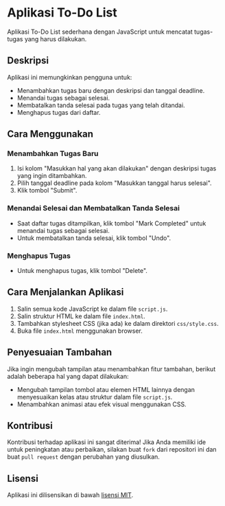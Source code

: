 # Aplikasi To-Do List

Aplikasi To-Do List sederhana dengan JavaScript untuk mencatat tugas-tugas yang harus dilakukan.

## Deskripsi

Aplikasi ini memungkinkan pengguna untuk:

- Menambahkan tugas baru dengan deskripsi dan tanggal deadline.
- Menandai tugas sebagai selesai.
- Membatalkan tanda selesai pada tugas yang telah ditandai.
- Menghapus tugas dari daftar.

## Cara Menggunakan

### Menambahkan Tugas Baru

1. Isi kolom "Masukkan hal yang akan dilakukan" dengan deskripsi tugas yang ingin ditambahkan.
2. Pilih tanggal deadline pada kolom "Masukkan tanggal harus selesai".
3. Klik tombol "Submit".

### Menandai Selesai dan Membatalkan Tanda Selesai

- Saat daftar tugas ditampilkan, klik tombol "Mark Completed" untuk menandai tugas sebagai selesai.
- Untuk membatalkan tanda selesai, klik tombol "Undo".

### Menghapus Tugas

- Untuk menghapus tugas, klik tombol "Delete".

## Cara Menjalankan Aplikasi

1. Salin semua kode JavaScript ke dalam file `script.js`.
2. Salin struktur HTML ke dalam file `index.html`.
3. Tambahkan stylesheet CSS (jika ada) ke dalam direktori `css/style.css`.
4. Buka file `index.html` menggunakan browser.

## Penyesuaian Tambahan

Jika ingin mengubah tampilan atau menambahkan fitur tambahan, berikut adalah beberapa hal yang dapat dilakukan:

- Mengubah tampilan tombol atau elemen HTML lainnya dengan menyesuaikan kelas atau struktur dalam file `script.js`.
- Menambahkan animasi atau efek visual menggunakan CSS.

## Kontribusi

Kontribusi terhadap aplikasi ini sangat diterima! Jika Anda memiliki ide untuk peningkatan atau perbaikan, silakan buat `fork` dari repositori ini dan buat `pull request` dengan perubahan yang diusulkan.

## Lisensi

Aplikasi ini dilisensikan di bawah [lisensi MIT](LICENSE).
